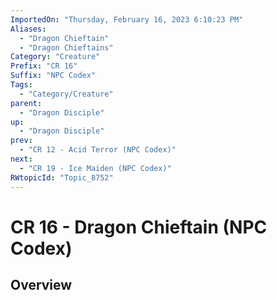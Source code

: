 ```yaml
---
ImportedOn: "Thursday, February 16, 2023 6:10:23 PM"
Aliases:
  - "Dragon Chieftain"
  - "Dragon Chieftains"
Category: "Creature"
Prefix: "CR 16"
Suffix: "NPC Codex"
Tags:
  - "Category/Creature"
parent:
  - "Dragon Disciple"
up:
  - "Dragon Disciple"
prev:
  - "CR 12 - Acid Terror (NPC Codex)"
next:
  - "CR 19 - Ice Maiden (NPC Codex)"
RWtopicId: "Topic_8752"
---
```

# CR 16 - Dragon Chieftain (NPC Codex)
## Overview
